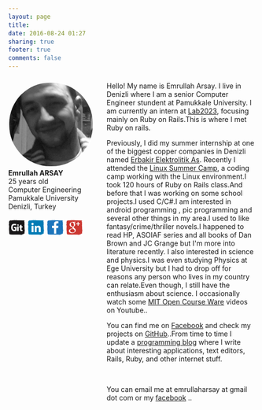 ```yaml
---
layout: page
title: 
date: 2016-08-24 01:27
sharing: true
footer: true
comments: false
---
```

<div class="">
<div class=""style="float:left;width:200px">

 <img src="/images/ben.jpg" alt="mee" height="170" width="170" style="border-radius:85px;border:2px solid white;-webkit-filter: grayscale(1); filter:grayscale(100%);"> 
  <div>
  <ul style="list-style-type: none;list-style-position:inside;margin:0;padding:0; ">
  <li><b>Emrullah ARSAY</b></li>
  <li>25 years old</li>
  <li>Computer Engineering</li>
   <li>Pamukkale University</li>
   <li>Denizli, Turkey</li>
</ul>  

  <br>
 <a href="http://www.github.com/emrullah-arsay">
<img border="0" alt="git" src="/images/github.png" width="35" height="35"></a>
     
 <a href="http://www.github.com/emrullah-arsay">
<img border="0" alt="in" src="/images/in.png" width="35" height="35"></a>

 <a href="http://www.facebook.com/emr.arsay">
<img border="0" alt="face" src="/images/fff.png" width="35" height="35"></a>
 <a href="http://www.github.com/emrullah-arsay">
<img border="0" alt="plus" src="/images/go.png" width="35" height="35"></a>
     
 
  </div>
</div>
<div class=""style="margin-left:200px;">
 <h3></h3>
<p>
Hello! My name is Emrullah Arsay. I live in Denizli where I am a senior Computer Engineer stundent at Pamukkale University. I am currently an intern at  <a href="" target="_blank">Lab2023</a>, focusing mainly on Ruby on Rails.This is where I met Ruby on rails. 
</p>
<p>
Previously, I did my summer internship at one of the biggest copper companies in Denizli named  <a href="http://www.erbakir.com.tr/" target="_blank">Erbakir Elektrolitik As</a>.
Recently I attended the <a href="http://kamp.linux.org.tr/2016/" target="_blank">Linux Summer Camp</a>, a coding camp working with the Linux environment.I took 120 hours of Ruby on Rails class.And before that I was working on some school projects.I used C/C#.I am interested in  android programming , pic programming and several other things in my area.I used to like fantasy/crime/thriller novels.I happened to read HP, ASOIAF series and all books of Dan Brown and JC Grange but I'm more into literature recently. 
I also interested in science and physics.I was even studying Physics at Ege University but I had to drop off for reasons any person who lives in my country can relate.Even though, I still have the enthusiasm about science.
I occasionally watch some <a href="http://ocw.mit.edu/" target="_blank">MIT Open Course Ware</a> videos on Youtube..
</p>
<p>
You can find me on <a href="http://www.facebook.com/emr.arsay" target="_blank">Facebook</a>  
 and check my projects on <a href="http://github.com/emrullah-arsay" target="_blank">GitHub</a>..From time to time I update a <a href="http://emrullah-arsay.github.io/" target="_blank">programming blog</a> where I write about interesting applications, text editors, Rails, Ruby, and other internet stuff.
</p>
<br>
 <p> 
 You can email me at emrullaharsay at gmail dot com or my <a href="http://www.facebook.com/emr.arsay" target="_blank">facebook</a>  ..
</p>
</div>

</div>

